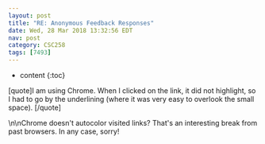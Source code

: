 ```yaml
---
layout: post
title: "RE: Anonymous Feedback Responses"
date: Wed, 28 Mar 2018 13:32:56 EDT
nav: post
category: CSC258
tags: [7493]
---
```


* content
{:toc}

[quote]I am using Chrome. When I clicked on the link, it did not highlight, so I had to go by the underlining (where it was very easy to overlook the small space). [/quote]
<!-- more -->
<p>\n\nChrome doesn't autocolor visited links? That's an interesting break from past browsers. In any case, sorry!</p>
